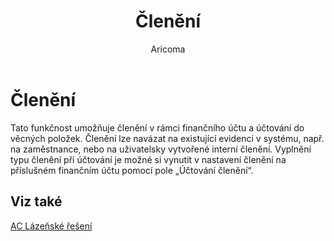 ﻿---
    title: "Členění"
    author: Aricoma
    ms.date: 04/30/2018
    ms.topic: article
    ms.prod: dynamics-nav-2017
    ms.contentlocale: cs-cz
    ms.lasthandoff: 04/30/2018
---

# Členění
Tato funkčnost umožňuje členění v rámci finančního účtu a účtování do věcných položek. Členění lze navázat na existující evidenci v systému, např. na zaměstnance, nebo na uživatelsky vytvořené interní členění. Vyplnění typu členění při účtování je možné si vynutit v nastavení členění na příslušném finančním účtu pomocí pole „Účtování členění“. 

## <a name="see-also"></a>Viz také
[AC Lázeňské řešení](ac-spa-solution.md)